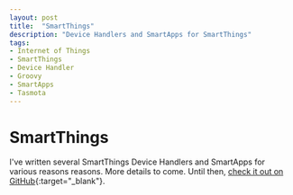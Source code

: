 ```yaml
---
layout: post
title:  "SmartThings"
description: "Device Handlers and SmartApps for SmartThings"
tags:
- Internet of Things
- SmartThings
- Device Handler
- Groovy
- SmartApps
- Tasmota
---
```


# SmartThings

I've written several SmartThings Device Handlers and SmartApps for various reasons reasons.  More details to come.  Until then, [check it out on GitHub](https://github.com/BrettSheleski/SmartThingsPublic){:target="_blank"}.